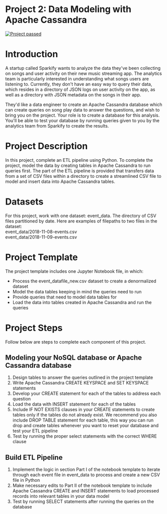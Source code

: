 # Project 2: Data Modeling with Apache Cassandra
[![Project passed](https://img.shields.io/badge/project-passed-success.svg)](https://img.shields.io/badge/project-passed-success.svg)

# Introduction
A startup called Sparkify wants to analyze the data they've been collecting on songs and user activity on their new music streaming app. The analytics team is particularly interested in understanding what songs users are listening to. Currently, they don't have an easy way to query their data, which resides in a directory of JSON logs on user activity on the app, as well as a directory with JSON metadata on the songs in their app.

They'd like a data engineer to create an Apache Cassandra database which can create queries on song play data to answer the questions, and wish to bring you on the project. Your role is to create a database for this analysis. You'll be able to test your database by running queries given to you by the analytics team from Sparkify to create the results.

# Project Description
In this project, complete an ETL pipeline using Python. To complete the project, model the data by creating tables in Apache Cassandra to run queries first. The part of the ETL pipeline is provided that transfers data from a set of CSV files within a directory to create a streamlined CSV file to model and insert data into Apache Cassandra tables.

# Datasets
For this project, work with one dataset: event_data. The directory of CSV files partitioned by date. Here are examples of filepaths to two files in the dataset:
<br /> event_data/2018-11-08-events.csv
<br /> event_data/2018-11-09-events.csv

# Project Template
The project template includes one Jupyter Notebook file, in which:
  - Process the event_datafile_new.csv dataset to create a denormalized dataset
  - Model the data tables keeping in mind the queries need to run
  - Provide queries that need to model data tables for
  - Load the data into tables created in Apache Cassandra and run the queries

# Project Steps
Follow below are steps to complete each component of this project.

## Modeling your NoSQL database or Apache Cassandra database
1. Design tables to answer the queries outlined in the project template
2. Write Apache Cassandra CREATE KEYSPACE and SET KEYSPACE statements
3. Develop your CREATE statement for each of the tables to address each question
4. Load the data with INSERT statement for each of the tables
5. Include IF NOT EXISTS clauses in your CREATE statements to create tables only if the tables do not already exist. We recommend you also include DROP TABLE statement for each table, this way you can run drop and create tables whenever you want to reset your database and test your ETL pipeline
6. Test by running the proper select statements with the correct WHERE clause
## Build ETL Pipeline
1. Implement the logic in section Part I of the notebook template to iterate through each event file in event_data to process and create a new CSV file in Python
2. Make necessary edits to Part II of the notebook template to include Apache Cassandra CREATE and INSERT statements to load processed records into relevant tables in your data model
3. Test by running SELECT statements after running the queries on the database
